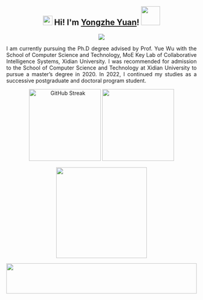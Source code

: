<h2 align="center">
  <img src="https://media.giphy.com/media/hvRJCLFzcasrR4ia7z/giphy.gif" width="25px">
  Hi! I'm <a href="https://yyzmars.github.io/" title="Homepage">Yongzhe Yuan</a>!
  <img src="https://media.giphy.com/media/mGcNjsfWAjY5AEZNw6/giphy.gif" width="50">
</h2>

 
<p align="center">
  <img src="https://komarev.com/ghpvc/?username=yyzmars&style=for-the-badge"/>
</p>

<p align="justify">
I am currently pursuing the Ph.D degree advised by Prof. Yue Wu with the School of Computer Science and Technology, MoE Key Lab of Collaborative Intelligence Systems, Xidian University. I was recommended for admission to the School of Computer Science and Technology at Xidian University to pursue a master’s degree in 2020. In 2022, I continued my studies as a successive postgraduate and doctoral program student.
</p>


<p align="center">
<img height="190" src="https://github-readme-streak-stats.herokuapp.com?user=yyzmars&theme=transparent" alt="GitHub Streak" />
<img height="190" src="https://github-readme-stats.vercel.app/api/top-langs/?username=anuraghazra&theme=transparent" />
</p>

<p align="center">
<img height="240" src="https://github-profile-trophy.vercel.app/?username=yyzmars&margin-w=15&margin-h=12" />
</p>

<p align="center">
        <img height="80" width="100%" src="/image/fire.gif"/>
</p>
